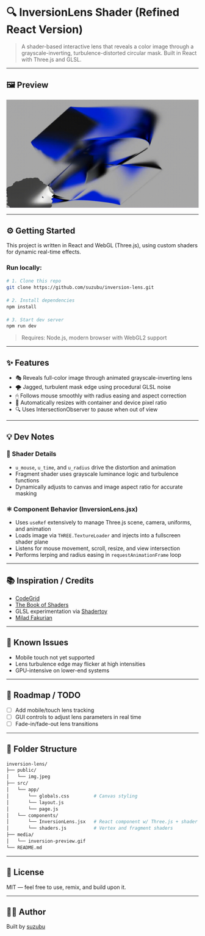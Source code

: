 # 🔍 InversionLens Shader (Refined React Version)

> A shader-based interactive lens that reveals a color image through a grayscale-inverting, turbulence-distorted circular mask. Built in React with Three.js and GLSL.

---

## 🖼 Preview

![Inversion Lens Demo](media/inversion-preview.gif)


---

## ⚙️ Getting Started

This project is written in React and WebGL (Three.js), using custom shaders for dynamic real-time effects.

### Run locally:

```bash
# 1. Clone this repo
git clone https://github.com/suzubu/inversion-lens.git

# 2. Install dependencies
npm install

# 3. Start dev server
npm run dev
```

> Requires: Node.js, modern browser with WebGL2 support

---

## ✨ Features

- 🎭 Reveals full-color image through animated grayscale-inverting lens
- 🌪 Jagged, turbulent mask edge using procedural GLSL noise
- 🖱 Follows mouse smoothly with radius easing and aspect correction
- 📏 Automatically resizes with container and device pixel ratio
- 🔍 Uses IntersectionObserver to pause when out of view

---

## 💡 Dev Notes

### 🧠 Shader Details
- `u_mouse`, `u_time`, and `u_radius` drive the distortion and animation
- Fragment shader uses grayscale luminance logic and turbulence functions
- Dynamically adjusts to canvas and image aspect ratio for accurate masking

### ⚛️ Component Behavior (InversionLens.jsx)
- Uses `useRef` extensively to manage Three.js scene, camera, uniforms, and animation
- Loads image via `THREE.TextureLoader` and injects into a fullscreen shader plane
- Listens for mouse movement, scroll, resize, and view intersection
- Performs lerping and radius easing in `requestAnimationFrame` loop

---

## 📚 Inspiration / Credits

- [CodeGrid](https://www.youtube.com/watch?v=aE2cNoyrhZE)
- [The Book of Shaders](https://thebookofshaders.com)
- GLSL experimentation via [Shadertoy](https://shadertoy.com)
- [Milad Fakurian](https://unsplash.com/photos/a-blue-ribbon-curves-through-space-3-QTY22bQGQ)

---

## 🧪 Known Issues

- Mobile touch not yet supported
- Lens turbulence edge may flicker at high intensities
- GPU-intensive on lower-end systems

---

## 🔭 Roadmap / TODO

- [ ] Add mobile/touch lens tracking
- [ ] GUI controls to adjust lens parameters in real time
- [ ] Fade-in/fade-out lens transitions

---

## 📂 Folder Structure

```bash
inversion-lens/
├── public/
│   └── img.jpeg
├── src/
│   └── app/
│       └── globals.css         # Canvas styling
│       └── layout.js 
│       └── page.js 
│   └── components/
│       └── InversionLens.jsx   # React component w/ Three.js + shader logic
│       └── shaders.js          # Vertex and fragment shaders
├── media/
│   └── inversion-preview.gif
└── README.md
```

---

## 📜 License

MIT — feel free to use, remix, and build upon it.

---

## 🙋‍♀️ Author

Built by [suzubu](https://github.com/suzubu)
